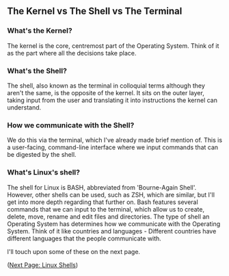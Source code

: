 ## The Kernel vs The Shell vs The Terminal

### What's the Kernel?

The kernel is the core, centremost part of the Operating System. Think of it as the part where all the decisions take place. 

### What's the Shell?

The shell, also known as the terminal in colloquial terms although they aren't the same, is the opposite of the kernel. It sits on the outer layer, taking input from the user and translating it into instructions the kernel can understand.

### How we communicate with the Shell?

We do this via the terminal, which I've already made brief mention of. This is a user-facing, command-line interface where we input commands that can be digested by the shell.

### What's Linux's shell?

The shell for Linux is BASH, abbreviated from 'Bourne-Again Shell'. However, other shells can be used, such as ZSH, which are similar, but I'll get into more depth regarding that further on. Bash features several commands that we can input to the terminal, which allow us to create, delete, move, rename and edit files and directories. The type of shell an Operating System has determines how we communicate with the Operating System. Think of it like countries and languages - Different countries have different languages that the people communicate with.

I'll touch upon some of these on the next page.


([Next Page: Linux Shells](https://github.com/SiadA2/DevOps-Learning-Path/tree/main/Linux/Linux-Shells))